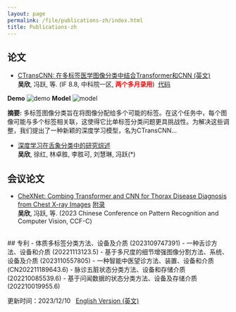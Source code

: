```yaml
---
layout: page
permalink: /file/publications-zh/index.html
title: Publications-zh
---
```


## 论文

- [CTransCNN: 在多标签医学图像分类中结合Transformer和CNN (英文)](https://xinwu74.github.io/mypaper/classification/20231203CTransCNN.pdf)<br>**吴欣**, 冯跃, 等. (IF 8.8, 中科院一区, **<font color='red'>两个多月录用</font>**)&nbsp;&nbsp;[代码](https://github.com/wuliwuxin/CTransCNN) <br>

**Demo**
![demo](https://xinwu74.github.io/images/demo.gif)
**Model**
![model](https://xinwu74.github.io/images/model.png)


**摘要:** 多标签图像分类旨在将图像分配给多个可能的标签。在这个任务中，每个图像可能与多个标签相关联，这使得它比单标签分类问题更具挑战性。为解决这些调整，我们提出了一种新颖的深度学习模型，名为CTransCNN...


- [深度学习在舌象分类中的研究综述](https://xinwu74.github.io/mypaper/review/2022review.pdf)<br>**吴欣**, 徐红, 林卓胜, 李胜可, 刘慧琳, 冯跃(*)

## 会议论文
- [CheXNet: Combing Transformer and CNN for Thorax Disease Diagnosis from Chest X-ray Images](https://xinwu74.github.io/mypaper/Conference/2023PRCV-CheXNet.pdf)&nbsp;[附录](https://xinwu74.github.io/mypaper/Conference/2023PRCV-CheXNet_Supp.pdf)  <br>**吴欣**, 冯跃, 等. (2023 Chinese Conference on Pattern Recognition and Computer Vision, CCF-C) <br>

<br>
## 专利
- 体质多标签分类方法、设备及介质 (2023109747391)
- 一种舌诊方法、设备和介质 (20221113123.5)
- 基于多尺度的细节增强图像分割方法、系统、设备及介质 (2023110557805)
- 一种智能中医望诊方法、装置、设备和介质 (CN202211189643.6)
- 脉诊五脏状态分类方法、设备和存储介质 (202210085539.6)
- 基于问闻数据的状态分类方法、设备及存储介质 (202210019955.6)


<!-- ## 软著 -->


更新时间：2023/12/10 &nbsp;  [English Version (英文)](https://xinwu74.github.io/publications/)
